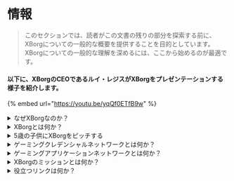 # 情報

> このセクションでは、読者がこの文書の残りの部分を探索する前に、XBorgについての一般的な概要を提供することを目的としています。XBorgについての一般的な理解を深めるには、ここから始めるのが最適です。

#### 以下に、XBorgのCEOであるルイ・レジスがXBorgをプレゼンテーションする様子を紹介します。

{% embed url="https://youtu.be/yqQf0ETfB9w" %}

<details>

<summary>なぜXBorgなのか？</summary>

余暇がますます豊かになる現代社会において、プレイヤーは数え切れないほどの時間をゲームの世界に没頭して過ごしています。しかし、これらの体験から生まれるデータはしばしば過小評価され、複数のゲームにわたって断片化されています。XBorgはプレイヤーの時間の価値を認識し、彼らのデータを意味のあるものにし、価値を持たせることを目指しています。

プレイヤーデータの断片化という問題は、ゲーマーがゲームの成功に対して常に報酬を受け取るわけではないという事実によってさらに複雑になります。ゲームエコシステムの不可欠な一部であるにもかかわらず、プレイヤーは自分のゲームプレイによって生み出される価値を感じ取ることがしばしばありません。この重大な問題は無数のゲーマーに影響を与え、解決策が求められています。

</details>

<details>

<summary>XBorgとは何か？</summary>

XBorgは、ゲーマーがクレデンシャルネットワークを通じて自分のゲーミングデジタルアイデンティティを作成することを可能にすることで、ゲーム業界を革命的に変えています。これは、新世代の強化されたゲーミングアプリケーションやユースケースへの道を開きます。

数千万人のプレイヤーをWeb3エコシステムに導入する可能性を持つXBorgは、私たちが知るゲームの未来を変えることになるでしょう。

XBorgは、Web3の最高のブランドと投資家に支えられ、Web3ゲーミングで最も競争力のあるプレイヤーが集まる場所です。

</details>

<details>

<summary>5歳の子供にXBorgをピッチする</summary>

やあ、キッド！タブレットや電話でゲームをしたことはあるかい？実は、XBorgという本当にクールな新しいものがあって、君のゲーム体験をもっと楽しくするんだよ！

XBorgは、自分だけのデジタルキャラクターを作って、それを使ってゲームをするのを手伝ってくれる特別なツールなんだ。自分だけのスーパーヒーローを作るみたいなものさ！

そして、一番いいところは、君のスーパーヒーローが他のクールなゲーミングアプリケーションでもスーパーパワーをくれることだよ。地球上のすべてのゲーマーにスーパーパワーを与えるみたいなものさ。

XBorgは、とても重要で賢い人たちに支えられていて、将来のゲームの遊び方を変えると考えられているんだ。だから準備しておいてね、XBorgは本当に大きな話題になるよ！

</details>

<details>

<summary>ゲーミングクレデンシャルネットワークとは何か？</summary>

クレデンシャルネットワークは、各プレイヤーの個人的なゲーミングデータハブのようなものです。それは、ゲームでのパフォーマンス、所属するゲーミングコミュニティ、勝利したトーナメントの数など、異なるゲームやアプリからのすべてのゲーミングクレデンシャルを一つのIDに集約します。それはプレイヤーのデジタルアイデンティティです。

私たちのシステムは3種類のユーザーデータを追跡します：

1. Esportsのエンゲージメント
2. ゲームパフォーマンス
3. ソーシャル/ファン活動

私たちは、Steam、FaceIt、Riot Games、Twitter、Discord、オンチェーンソースなどの人気プラットフォームからこのデータを収集します。

技術的に言うと、ゲーミングクレデンシャルネットワークはプレイヤーのソウルバウンドトークン（譲渡不可能なNFT）を使用して、彼らのメトリックスを安全に保存します。私たちの先進的なデータアグリゲーターであるXBorgは、ゲーマーが自分のデータを完全に所有することを保証します。

クレデンシャルネットワークは、プレイヤーのアイデンティティに接続された強化されたゲーミングアプリケーションやゲームの作成を可能にするための基盤です。

したがって、ゲーミングのためのLensプロトコルを想像してください。

</details>

<details>

<summary>ゲーミングアプリケーションネットワークとは何か？</summary>

ゲーミングアプリケーションネットワークは、プレイヤーのデジタルアイデンティティを使用するゲームアプリの集まりです。私たちのクレデンシャルネットワークは、履歴に基づいてプレイヤーをマッチングするトーナメントプラットフォーム、GameFiソウルバウンドランチパッド、クレデンシャルに基づいてプレイヤーをマッチングするゲーミングデートアプリなど、より高度なゲーミングアプリを作成するために使用できます。ブランドも、プレイヤーデータに基づいてユーザー獲得を行うためにこのネットワークを使用できます。ゲーミングアプリケーションネットワークは、よりパーソナライズされ楽しいゲーム体験のための無限の可能性を提供します。\
\
私たちは、クレデンシャルネットワークの使用を許可不要にすることを意図しており、どの開発者も新しいクールなアプリを構築できるようにします :)

</details>

<details>

<summary>XBorgのミッションとは何か？</summary>

XBorgの使命は、所有権、ガバナンス、優れたユーザー体験の機会を提供することによって、世界中のゲーマーを力づけることです。私たちは、ゲームの未来はプレイヤーの手にあると確信しており、彼らがゲーム業界の新しいユースケースを作成し、所有するためのプラットフォームであることにコミットしています。

XBorgでは、プレイヤーのニーズを優先し、協力、オープンガバナンス、分散化、革新を促進する環境を作ることを目指しています。私たちの目標は、自分たちのゲーム体験を所有し、自分たちのアプリケーションを作成し、業界の成長に貢献できる世界中のゲーマーのコミュニティを構築することです。

私たちは、プレイヤーと密接に協力して、世界中のゲーマーのためのより良い世界を作ることに尽力しています。

</details>

<details>

<summary>役立つリンクは何か？</summary>

* [**ウェブサイト**](https://www.xborg.com)
* [**Twitter**](https://twitter.com/XBorgHQ)
* [**Discord**](https://discord.com/invite/xborg)
* [**YouTube**](https://www.youtube.com/@xborgofficial)
* [**Twitch**](https://www.twitch.tv/xborgofficial)
* [**Medium**](https://medium.com/xborg-official)
* [**ピッチデッキ**](https://docsend.com/view/5dwn74pn6izud3vb)
* [**GamerBase (アプリ)**](https://gamerbase.gg)
* [**ランチパッド**](https://launchpad.xborg.com/)

ホワイトペーパーの初版は2022年7月に公開されましたが、現在見直し中で、2023年第2四半期頃に再公開される予定です。

</details>